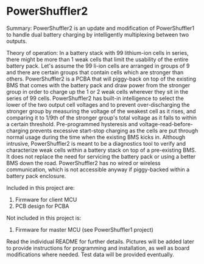# PowerShuffler2
Summary: PowerShuffler2 is an update and modification of PowerShuffler1 to handle dual battery charging by intelligently multiplexing between two outputs.

Theory of operation: In a battery stack with 99 lithium-ion cells in series, there might be more than 1 weak cells that limit the usability of the entire battery pack. Let's assume the 99 li-ion cells are arranged in groups of 9 and there are certain groups that contain cells which are stronger than others. PowerShuffler2 is a PCBA that will piggy-back on top of the existing BMS that comes with the battery pack and draw power from the stronger group in order to charge up the 1 or 2 weak cells wherever they sit in the series of 99 cells. PowerShuffler2 has built-in intelligence to select the lower of the two output cell voltages and to prevent over-discharging the stronger group by measuring the voltage of the weakest cell as it rises, and comparing it to 1/9th of the stronger group's total voltage as it falls to within a certain threshold. Pre-programmed hysteresis and voltage-read-before-charging prevents excessive start-stop charging as the cells are put through normal usage during the time when the existing BMS kicks in. Although intrusive, PowerShuffler2 is meant to be a diagnostics tool to verify and characterize weak cells within a battery stack on top of a pre-existing BMS. It does not replace the need for servicing the battery pack or using a better BMS down the road. PowerShuffler2 has no wired or wireless communication, which is not accessible anyway if piggy-backed within a battery pack enclosure.

Included in this project are:
1. Firmware for client MCU
2. PCB design for PCBA

Not included in this project is:
1. Firmware for master MCU (see PowerShuffler1 project)


Read the individual README for further details. Pictures will be added later to provide instructions for programming and installation, as well as board modifications where needed. Test data will be provided eventually.
